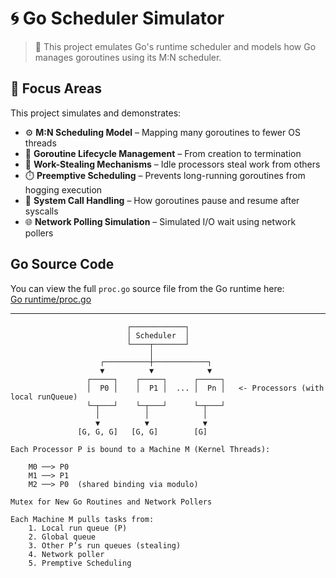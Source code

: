 # 🌀 Go Scheduler Simulator

> 🚀 This project emulates Go's runtime scheduler and models how Go manages goroutines using its M:N scheduler.

## 🎯 Focus Areas

This project simulates and demonstrates:

- ⚙️ **M:N Scheduling Model** – Mapping many goroutines to fewer OS threads
- 🔄 **Goroutine Lifecycle Management** – From creation to termination
- 🔀 **Work-Stealing Mechanisms** – Idle processors steal work from others
- ⏱️ **Preemptive Scheduling** – Prevents long-running goroutines from hogging execution
- 🔧 **System Call Handling** – How goroutines pause and resume after syscalls
- 🌐 **Network Polling Simulation** – Simulated I/O wait using network pollers

## Go Source Code

You can view the full `proc.go` source file from the Go runtime here:  
[Go runtime/proc.go](https://github.com/golang/go/blob/master/src/runtime/proc.go)

----

  ```
                            ┌────────────┐
                            │ Scheduler  │
                            └────┬───────┘
                                 │
                      ┌──────────┼────────────┐
                      ▼          ▼            ▼
                   ┌─────┐    ┌─────┐      ┌─────┐
                   │  P0 │    │  P1 │  ... │  Pn │   <- Processors (with local runQueue)
                   └─┬───┘    └─┬───┘      └─┬───┘
                     │          │            │
                     ▼          ▼            ▼
                 [G, G, G]   [G, G]        [G]
  
  Each Processor P is bound to a Machine M (Kernel Threads):
  
      M0 ──> P0
      M1 ──> P1
      M2 ──> P0  (shared binding via modulo)

  Mutex for New Go Routines and Network Pollers
  
  Each Machine M pulls tasks from:
      1. Local run queue (P)
      2. Global queue
      3. Other P’s run queues (stealing)
      4. Network poller
      5. Premptive Scheduling

